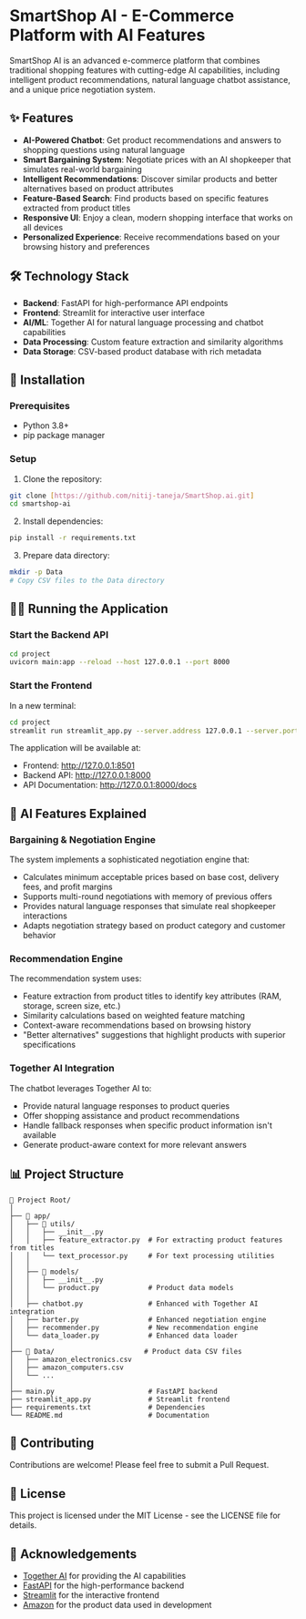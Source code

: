 # SmartShop AI - E-Commerce Platform with AI Features

SmartShop AI is an advanced e-commerce platform that combines traditional shopping features with cutting-edge AI capabilities, including intelligent product recommendations, natural language chatbot assistance, and a unique price negotiation system.

## ✨ Features

- **AI-Powered Chatbot**: Get product recommendations and answers to shopping questions using natural language
- **Smart Bargaining System**: Negotiate prices with an AI shopkeeper that simulates real-world bargaining
- **Intelligent Recommendations**: Discover similar products and better alternatives based on product attributes
- **Feature-Based Search**: Find products based on specific features extracted from product titles
- **Responsive UI**: Enjoy a clean, modern shopping interface that works on all devices
- **Personalized Experience**: Receive recommendations based on your browsing history and preferences

## 🛠️ Technology Stack

- **Backend**: FastAPI for high-performance API endpoints
- **Frontend**: Streamlit for interactive user interface
- **AI/ML**: Together AI for natural language processing and chatbot capabilities
- **Data Processing**: Custom feature extraction and similarity algorithms
- **Data Storage**: CSV-based product database with rich metadata

## 🚀 Installation

### Prerequisites

- Python 3.8+
- pip package manager

### Setup

1. Clone the repository:
```bash
git clone [https://github.com/nitij-taneja/SmartShop.ai.git]
cd smartshop-ai
```

2. Install dependencies:
```bash
pip install -r requirements.txt
```

3. Prepare data directory:
```bash
mkdir -p Data
# Copy CSV files to the Data directory
```

## 🏃‍♂️ Running the Application

### Start the Backend API

```bash
cd project
uvicorn main:app --reload --host 127.0.0.1 --port 8000
```

### Start the Frontend

In a new terminal:
```bash
cd project
streamlit run streamlit_app.py --server.address 127.0.0.1 --server.port 8501
```

The application will be available at:
- Frontend: http://127.0.0.1:8501
- Backend API: http://127.0.0.1:8000
- API Documentation: http://127.0.0.1:8000/docs

## 🧠 AI Features Explained

### Bargaining & Negotiation Engine

The system implements a sophisticated negotiation engine that:
- Calculates minimum acceptable prices based on base cost, delivery fees, and profit margins
- Supports multi-round negotiations with memory of previous offers
- Provides natural language responses that simulate real shopkeeper interactions
- Adapts negotiation strategy based on product category and customer behavior

### Recommendation Engine

The recommendation system uses:
- Feature extraction from product titles to identify key attributes (RAM, storage, screen size, etc.)
- Similarity calculations based on weighted feature matching
- Context-aware recommendations based on browsing history
- "Better alternatives" suggestions that highlight products with superior specifications

### Together AI Integration

The chatbot leverages Together AI to:
- Provide natural language responses to product queries
- Offer shopping assistance and product recommendations
- Handle fallback responses when specific product information isn't available
- Generate product-aware context for more relevant answers

## 📊 Project Structure

```
📁 Project Root/
│
├── 📁 app/
│   ├── 📁 utils/
│   │   ├── __init__.py
│   │   ├── feature_extractor.py  # For extracting product features from titles
│   │   └── text_processor.py     # For text processing utilities
│   │
│   ├── 📁 models/
│   │   ├── __init__.py
│   │   └── product.py            # Product data models
│   │
│   ├── chatbot.py                # Enhanced with Together AI integration
│   ├── barter.py                 # Enhanced negotiation engine
│   ├── recommender.py            # New recommendation engine
│   └── data_loader.py            # Enhanced data loader
│
├── 📁 Data/                      # Product data CSV files
│   ├── amazon_electronics.csv
│   ├── amazon_computers.csv
│   └── ...
│
├── main.py                       # FastAPI backend
├── streamlit_app.py              # Streamlit frontend
├── requirements.txt              # Dependencies
└── README.md                     # Documentation
```



## 🤝 Contributing

Contributions are welcome! Please feel free to submit a Pull Request.

## 📄 License

This project is licensed under the MIT License - see the LICENSE file for details.

## 🙏 Acknowledgements

- [Together AI](https://together.ai/) for providing the AI capabilities
- [FastAPI](https://fastapi.tiangolo.com/) for the high-performance backend
- [Streamlit](https://streamlit.io/) for the interactive frontend
- [Amazon](https://www.amazon.com/) for the product data used in development


